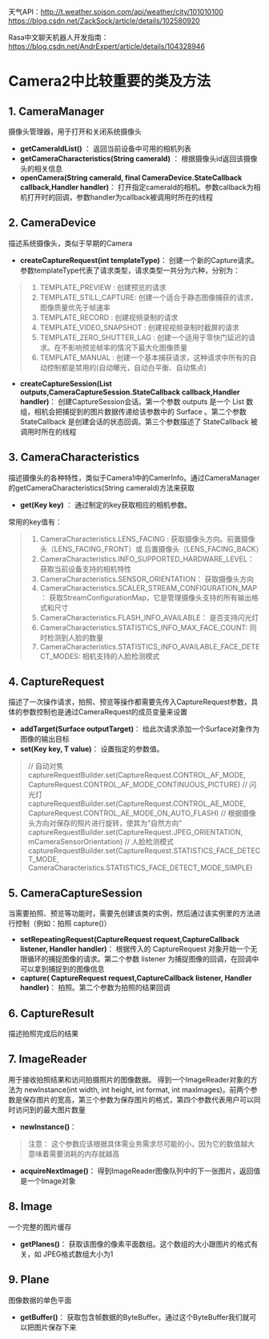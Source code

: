 天气API：http://t.weather.sojson.com/api/weather/city/101010100
https://blog.csdn.net/ZackSock/article/details/102580920

Rasa中文聊天机器人开发指南：https://blog.csdn.net/AndrExpert/article/details/104328946



# Camera2中比较重要的类及方法

## 1. CameraManager

摄像头管理器，用于打开和关闭系统摄像头

- **getCameraIdList()** ：
  返回当前设备中可用的相机列表
- **getCameraCharacteristics(String cameraId)** ：
  根据摄像头id返回该摄像头的相关信息
- **openCamera(String cameraId, final CameraDevice.StateCallback callback,Handler handler)**：
  打开指定cameraId的相机。参数callback为相机打开时的回调，参数handler为callback被调用时所在的线程

## 2. CameraDevice

描述系统摄像头，类似于早期的Camera

- **createCaptureRequest(int templateType)**：
  创建一个新的Capture请求。参数templateType代表了请求类型，请求类型一共分为六种，分别为：

> 1. TEMPLATE_PREVIEW : 创建预览的请求
> 2. TEMPLATE_STILL_CAPTURE: 创建一个适合于静态图像捕获的请求，图像质量优先于帧速率
> 3. TEMPLATE_RECORD : 创建视频录制的请求
> 4. TEMPLATE_VIDEO_SNAPSHOT : 创建视视频录制时截屏的请求
> 5. TEMPLATE_ZERO_SHUTTER_LAG : 创建一个适用于零快门延迟的请求。在不影响预览帧率的情况下最大化图像质量
> 6. TEMPLATE_MANUAL : 创建一个基本捕获请求，这种请求中所有的自动控制都是禁用的(自动曝光，自动白平衡、自动焦点)

- **createCaptureSession(List<Surface> outputs,CameraCaptureSession.StateCallback callback,Handler handler)**：
  创建CaptureSession会话。第一个参数 outputs 是一个 List 数组，相机会把捕捉到的图片数据传递给该参数中的 Surface 。第二个参数 StateCallback 是创建会话的状态回调。第三个参数描述了 StateCallback 被调用时所在的线程

## 3. CameraCharacteristics

描述摄像头的各种特性，类似于Camera1中的CamerInfo。通过CameraManager的getCameraCharacteristics(String cameraId)方法来获取

- **get(Key<T> key)** ：
  通过制定的key获取相应的相机参数。

常用的key值有：

> 1. CameraCharacteristics.LENS_FACING :
>    获取摄像头方向。前置摄像头（LENS_FACING_FRONT）或 后置摄像头（LENS_FACING_BACK）
> 2. CameraCharacteristics.INFO_SUPPORTED_HARDWARE_LEVEL：
>    获取当前设备支持的相机特性
> 3. CameraCharacteristics.SENSOR_ORIENTATION：
>    获取摄像头方向
> 4. CameraCharacteristics.SCALER_STREAM_CONFIGURATION_MAP：
>    获取StreamConfigurationMap，它是管理摄像头支持的所有输出格式和尺寸
> 5. CameraCharacteristics.FLASH_INFO_AVAILABLE：
>    是否支持闪光灯
> 6. CameraCharacteristics.STATISTICS_INFO_MAX_FACE_COUNT:
>    同时检测到人脸的数量
> 7. CameraCharacteristics.STATISTICS_INFO_AVAILABLE_FACE_DETECT_MODES:
>    相机支持的人脸检测模式

## 4. CaptureRequest

描述了一次操作请求，拍照、预览等操作都需要先传入CaptureRequest参数，具体的参数控制也是通过CameraRequest的成员变量来设置

- **addTarget(Surface outputTarget)**：
  给此次请求添加一个Surface对象作为图像的输出目标
- **set(Key<T> key, T value)**：
  设置指定的参数值。

> // 自动对焦
> captureRequestBuilder.set(CaptureRequest.CONTROL_AF_MODE, CaptureRequest.CONTROL_AF_MODE_CONTINUOUS_PICTURE)
> // 闪光灯
> captureRequestBuilder.set(CaptureRequest.CONTROL_AE_MODE, CaptureRequest.CONTROL_AE_MODE_ON_AUTO_FLASH)
> // 根据摄像头方向对保存的照片进行旋转，使其为"自然方向"
> captureRequestBuilder.set(CaptureRequest.JPEG_ORIENTATION, mCameraSensorOrientation)
> // 人脸检测模式
> captureRequestBuilder.set(CaptureRequest.STATISTICS_FACE_DETECT_MODE, CameraCharacteristics.STATISTICS_FACE_DETECT_MODE_SIMPLE)

## 5. CameraCaptureSession

当需要拍照、预览等功能时，需要先创建该类的实例，然后通过该实例里的方法进行控制（例如：拍照 capture()）

- **setRepeatingRequest(CaptureRequest request,CaptureCallback listener, Handler handler)**：
  根据传入的 CaptureRequest 对象开始一个无限循环的捕捉图像的请求。第二个参数 listener 为捕捉图像的回调，在回调中可以拿到捕捉到的图像信息
- **capture( CaptureRequest request,CaptureCallback listener, Handler handler)**：
  拍照。第二个参数为拍照的结果回调

## 6. CaptureResult

描述拍照完成后的结果

## 7. ImageReader

用于接收拍照结果和访问拍摄照片的图像数据。
得到一个ImageReader对象的方法为 newInstance(int width, int height, int format, int maxImages)。前两个参数是保存图片的宽高，第三个参数为保存图片的格式，第四个参数代表用户可以同时访问到的最大图片数量
- **newInstance()**：
> 注意：
> 这个参数应该根据具体需业务需求尽可能的小，因为它的数值越大意味着需要消耗的内存就越高

- **acquireNextImage()**：
  得到ImageReader图像队列中的下一张图片，返回值是一个Image对象

## 8. Image

一个完整的图片缓存

- **getPlanes()**：
  获取该图像的像素平面数组。这个数组的大小跟图片的格式有关，如 JPEG格式数组大小为1

## 9. Plane

图像数据的单色平面

- **getBuffer()**：
  获取包含帧数据的ByteBuffer。通过这个ByteBuffer我们就可以把图片保存下来
